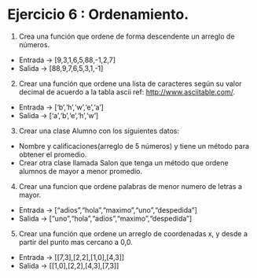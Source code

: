 # **Ejercicio 6 : Ordenamiento.**

1. Crea una función que ordene de forma descendente un arreglo de números.

- Entrada -> [9,3,1,6,5,88,-1,2,7]
- Salida -> [88,9,7,6,5,3,1,-1]

2. Crear una función que ordene una lista de caracteres según su valor decimal de acuerdo a la tabla ascii ref: http://www.asciitable.com/.

- Entrada -> [‘b’,‘h’,‘w’,‘e’,‘a’]
- Salida -> [‘a’,‘b’,‘e’,‘h’,‘w’]

3. Crear una clase Alumno con los siguientes datos:

- Nombre y calificaciones(arreglo de 5 números) y tiene un método para obtener el promedio.
- Crear otra clase llamada Salon que tenga un método que ordene alumnos de mayor a menor promedio.

4. Crear una funcion que ordene palabras de menor numero de letras a mayor.

- Entrada -> [“adios”,“hola”,“maximo”,“uno”,“despedida”]
- Salida -> [“uno”,“hola”,“adios”,“maximo”,“despedida”]

5. Crear una función que ordene un arreglo de coordenadas x, y desde a partir del punto mas cercano a 0,0.

- Entrada -> [[7,3],[2,2],[1,0],[4,3]]
- Salida -> [[1,0],[2,2],[4,3],[7,3]]
